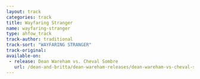 ```yaml
---
layout: track
categories: track
title: Wayfaring Stranger
name: wayfaring-stranger
type: ahfow_track
track-author: traditional
track-sort: "WAYFARING STRANGER"
track-original:
available-on:
 - release: Dean Wareham vs. Cheval Sombre
   url: /dean-and-britta/dean-wareham-releases/dean-wareham-vs-cheval-sombre/
---
```


